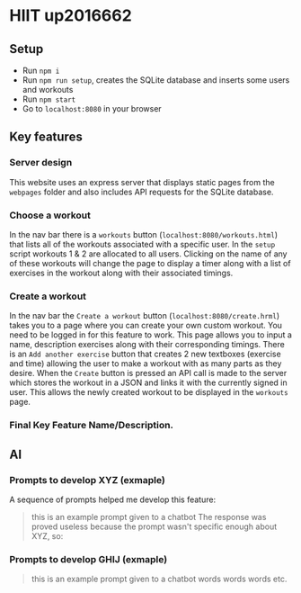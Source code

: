 # HIIT up2016662

## Setup
- Run `npm i`
- Run `npm run setup`, creates the SQLite database and inserts some users and workouts
- Run `npm start`
- Go to `localhost:8080` in your browser

## Key features
 
### Server design
This website uses an express server that displays static pages from the `webpages` folder and also includes API requests for the SQLite database.

### Choose a workout
In the nav bar there is a `workouts` button (`localhost:8080/workouts.html`) that lists all of the workouts associated with a specific user. In the `setup` script workouts 1 & 2 are allocated to all users. Clicking on the name of any of these workouts will change the page to display a timer along with a list of exercises in the workout along with their associated timings.


### Create a workout
In the nav bar the `Create a workout` button (`localhost:8080/create.hrml`) takes you to a page where you can create your own custom workout. You need to be logged in for this feature to work. This page allows you to input a name, description exercises along with their corresponding timings. There is an `Add another exercise` button that creates 2 new textboxes (exercise and time) allowing the user to make a workout with as many parts as they desire. When the `Create` button is pressed an API call is made to the server which stores the workout in a JSON and links it with the currently signed in user. This allows the newly created workout to be displayed in the `workouts` page.


### Final Key Feature Name/Description.



## AI


### Prompts to develop XYZ (exmaple)
A sequence of prompts helped me develop this feature:

>  this is an example prompt given to a chatbot
The response was proved useless because the prompt wasn't specific enough about XYZ, so:

### Prompts to develop GHIJ (exmaple)

>  this is an example prompt given to a chatbot
words words words etc.
